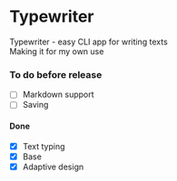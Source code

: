 # Typewriter
Typewriter - easy CLI app for writing texts    
Making it for my own use
### To do before release
- [ ] Markdown support
- [ ] Saving
#### Done
- [x] Text typing
- [x] Base
- [x] Adaptive design